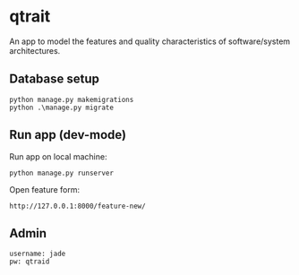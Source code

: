 # qtrait
An app to model the features and quality characteristics of software/system architectures.

## Database setup

```
python manage.py makemigrations
python .\manage.py migrate
```

## Run app (dev-mode)

Run app on local machine:
```
python manage.py runserver
```

Open feature form:
```
http://127.0.0.1:8000/feature-new/
```
## Admin
```
username: jade
pw: qtraid
```

